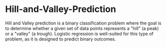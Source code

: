 # Hill-and-Valley-Prediction
Hill and Valley prediction is a binary classification problem where the goal is to determine whether a given set of data points represents a "hill" (a peak) or a "valley" (a trough). Logistic regression is well-suited for this type of problem, as it is designed to predict binary outcomes.

